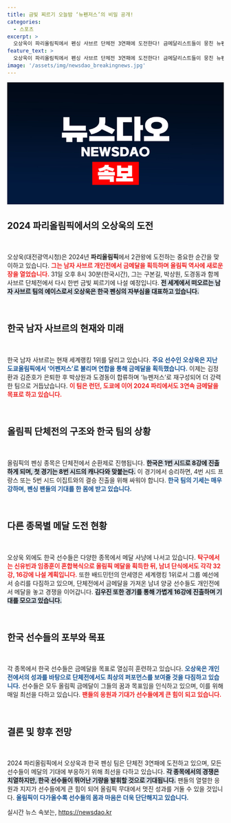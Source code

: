 ```yaml
---
title: 금빛 찌르기 오늘밤 ‘뉴펜저스’의 비밀 공개!
categories:
  - 스포츠
excerpt: >
  오상욱이 파리올림픽에서 펜싱 사브르 단체전 3연패에 도전한다! 금메달리스트들이 뭉친 뉴펜저스의 금빛 활약을 기대하세요. 탁구, 배드민턴 등 다양한 종목에서도 메달 사냥이 이어진다!
feature_text: >
  오상욱이 파리올림픽에서 펜싱 사브르 단체전 3연패에 도전한다! 금메달리스트들이 뭉친 뉴펜저스의 금빛 활약을 기대하세요. 탁구, 배드민턴 등 다양한 종목에서도 메달 사냥이 이어진다!
image: '/assets/img/newsdao_breakingnews.jpg'
---
```


<p><img src="/assets/img/newsdao_breakingnews.jpg" alt="ranknews 속보" /></p>

<h2 data-ke-size="size26">2024 파리올림픽에서의 오상욱의 도전</h2>

<p data-ke-size="size16">&nbsp;</p>

<p>오상욱(대전광역시청)은 2024년 <b>파리올림픽</b>에서 2관왕에 도전하는 중요한 순간을 맞이하고 있습니다. <b><span style="color: #ee2323;">그는 남자 사브르 개인전에서 금메달을 획득하며 올림픽 역사에 새로운 장을 열었습니다.</span></b> 31일 오후 8시 30분(한국시간), 그는 구본길, 박상원, 도경동과 함께 사브르 단체전에서 다시 한번 금빛 찌르기에 나설 예정입니다. <b><span style="background-color: #21538527;">전 세계에서 떠오르는 남자 사브르 팀의 에이스로서 오상욱은 한국 펜싱의 자부심을 대표하고 있습니다.</span></b></p>

<p data-ke-size="size16">&nbsp;</p>

<h2 data-ke-size="size26">한국 남자 사브르의 현재와 미래</h2>

<p data-ke-size="size16">&nbsp;</p>

<p>한국 남자 사브르는 현재 세계랭킹 1위를 달리고 있습니다. <b><span style="color: #1a5490;">주요 선수인 오상욱은 지난 도쿄올림픽에서 ‘어펜저스’로 불리며 연합을 통해 금메달을 획득했습니다.</span></b> 이제는 김정환과 김준호가 은퇴한 후 박상원과 도경동이 합류하며 ‘뉴펜저스’로 재구성되어 더 강력한 팀으로 거듭났습니다. <b><span style="color: #ee2323;">이 팀은 런던, 도쿄에 이어 2024 파리에서도 3연속 금메달을 목표로 하고 있습니다.</span></b></p>

<p data-ke-size="size16">&nbsp;</p>

<h2 data-ke-size="size26">올림픽 단체전의 구조와 한국 팀의 상황</h2>

<p data-ke-size="size16">&nbsp;</p>

<p>올림픽의 펜싱 종목은 단체전에서 순환제로 진행됩니다. <b><span style="background-color: #21538527;">한국은 1번 시드로 8강에 진출하게 되며, 첫 경기는 8번 시드의 캐나다와 맞붙는다.</span></b> 이 경기에서 승리하면, 4번 시드 프랑스 또는 5번 시드 이집트와의 결승 진출을 위해 싸워야 합니다. <b><span style="color: #1a5490;">한국 팀의 기세는 매우 강하며, 펜싱 팬들의 기대를 한 몸에 받고 있습니다.</span></b></p>

<p data-ke-size="size16">&nbsp;</p>

<h2 data-ke-size="size26">다른 종목별 메달 도전 현황</h2>

<p data-ke-size="size16">&nbsp;</p>

<p>오상욱 외에도 한국 선수들은 다양한 종목에서 메달 사냥에 나서고 있습니다. <b><span style="color: #ee2323;">탁구에서는 신유빈과 임종훈이 혼합복식으로 올림픽 메달을 획득한 뒤, 남녀 단식에서도 각각 32강, 16강에 나설 계획입니다.</span></b> 또한 배드민턴의 안세영은 세계랭킹 1위로서 그룹 예선에서 승리를 다짐하고 있으며, 단체전에서 금메달을 가져온 남녀 양궁 선수들도 개인전에서 메달을 놓고 경쟁을 이어갑니다. <b><span style="background-color: #21538527;">김우진 또한 경기를 통해 가볍게 16강에 진출하며 기대를 모으고 있습니다.</span></b></p>

<p data-ke-size="size16">&nbsp;</p>

<h2 data-ke-size="size26">한국 선수들의 포부와 목표</h2>

<p data-ke-size="size16">&nbsp;</p>

<p>각 종목에서 한국 선수들은 금메달을 목표로 열심히 훈련하고 있습니다. <b><span style="color: #1a5490;">오상욱은 개인전에서의 성과를 바탕으로 단체전에서도 최상의 퍼포먼스를 보여줄 것을 다짐하고 있습니다.</span></b> 선수들은 모두 올림픽 금메달이 그들의 꿈과 목표임을 인식하고 있으며, 이를 위해 매일 최선을 다하고 있습니다. <b><span style="color: #ee2323;">팬들의 응원과 기대가 선수들에게 큰 힘이 되고 있습니다.</span></b></p>

<p data-ke-size="size16">&nbsp;</p>

<h2 data-ke-size="size26">결론 및 향후 전망</h2>

<p data-ke-size="size16">&nbsp;</p>

<p>2024 파리올림픽에서 오상욱과 한국 펜싱 팀은 단체전 3연패에 도전하고 있으며, 모든 선수들이 메달의 기대에 부응하기 위해 최선을 다하고 있습니다. <b><span style="background-color: #21538527;">각 종목에서의 경쟁은 치열하지만, 한국 선수들이 뛰어난 기량을 발휘할 것으로 기대됩니다.</span></b> 팬들의 열렬한 응원과 지지가 선수들에게 큰 힘이 되어 올림픽 무대에서 멋진 성과를 거둘 수 있을 것입니다. <b><span style="color: #1a5490;">올림픽이 다가올수록 선수들의 몸과 마음은 더욱 단단해지고 있습니다.</span></b></p>
실시간 뉴스 속보는, <a href="https://newsdao.kr" rel="dofollow">https://newsdao.kr</a>


